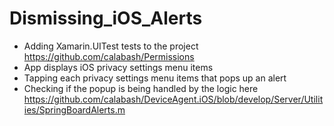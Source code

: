 # Dismissing_iOS_Alerts
 - Adding Xamarin.UITest tests to the project https://github.com/calabash/Permissions
 - App displays iOS privacy settings menu items
 - Tapping each privacy settings menu items that pops up an alert
 - Checking if the popup is being handled by the logic here https://github.com/calabash/DeviceAgent.iOS/blob/develop/Server/Utilities/SpringBoardAlerts.m
 
